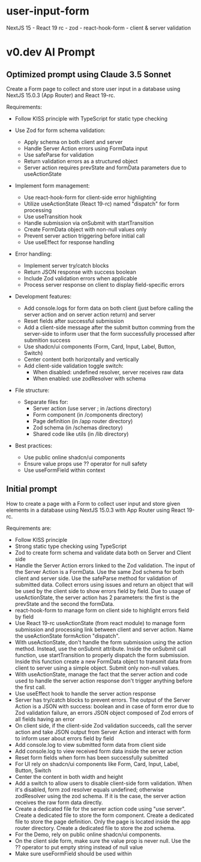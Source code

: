# user-input-form

NextJS 15 - React 19 rc - zod - react-hook-form - client & server validation

# v0.dev AI Prompt

## Optimized prompt using Claude 3.5 Sonnet

Create a Form page to collect and store user input in a database using NextJS 15.0.3 (App Router) and React 19-rc.

Requirements:
- Follow KISS principle with TypeScript for static type checking
- Use Zod for form schema validation:
  - Apply schema on both client and server
  - Handle Server Action errors using FormData input
  - Use safeParse for validation
  - Return validation errors as a structured object
  - Server action requires prevState and formData parameters due to useActionState

- Implement form management:
  - Use react-hook-form for client-side error highlighting
  - Utilize useActionState (React 19-rc) named "dispatch" for form processing
  - Use useTransition hook
  - Handle submission via onSubmit with startTransition
  - Create FormData object with non-null values only
  - Prevent server action triggering before initial call
  - Use useEffect for response handling

- Error handling:
  - Implement server try/catch blocks
  - Return JSON response with success boolean
  - Include Zod validation errors when applicable
  - Process server response on client to display field-specific errors

- Development features:
  - Add console.logs for form data on both client (just before calling the server action and on server action return) and server
  - Reset fields after successful submission
  - Add a client-side message after the submit button comming from the server-side to inform user that the form successfully processed after submition success
  - Use shadcn/ui components (Form, Card, Input, Label, Button, Switch)
  - Center content both horizontally and vertically
  - Add client-side validation toggle switch:
    - When disabled: undefined resolver, server receives raw data
    - When enabled: use zodResolver with schema

- File structure:
  - Separate files for:
    - Server action (use server ; in /actions directory) 
    - Form component (in /components directory)
    - Page definition (in /app router directory)
    - Zod schema (in /schemas directory)
    - Shared code like utils (in /lib directory)

- Best practices:
  - Use public online shadcn/ui components
  - Ensure value props use ?? operator for null safety
  - Use useFormField within <FormField> context

## Initial prompt

How to create a page with a Form to collect user input and store given elements in a database using NextJS 15.0.3 with App Router using React 19-rc.

Requirements are:
- Follow KISS principle
- Strong static type checking using TypeScript
- Zod to create form schema and validate data both on Server and Client side
- Handle the Server Action errors linked to the Zod validation. The input of the Server Action is a FormData. Use the same Zod schema for both client and server side. Use the safeParse method for validation of submitted data. Collect errors using issues and return an object that will be used by the client side to show errors field by field. Due to usage of useActionState, the server action has 2 parameters: the first is the prevState and the second the formData.
- react-hook-form to manage form on client side to highlight errors field by field
- Use React 19-rc useActionState (from react module) to manage form submission and processing link between client and server action. Name the useActionState formAction "dispatch".
- With useActionState, don't handle the form submission using the action method. Instead, use the onSubmit attribute. Inside the onSubmit call function, use startTransition to properly dispatch the form submission. Inside this function create a new FormData object to transmit data from client to server using a simple object. Submit only non-null values.
- With useActionState, manage the fact that the server action and code used to handle the server action response don't trigger anything before the first call.
- Use useEffect hook to handle the server action response
- Server has try/catch blocks to prevent errors. The output of the Server Action is a JSON with success: boolean and in case of form error due to Zod validation failure, an errors JSON object composed of Zod errors of all fields having an error
- On client side, if the client-side Zod validation succeeds, call the server action and take JSON output from Server Action and interact with form to inform user about errors field by field
- Add console.log to view submitted form data from client side
- Add console.log to view received form data inside the server action
- Reset form fields when form has been successfully submitted
- For UI rely on shadcn/ui components like Form, Card, Input, Label, Button, Switch
- Center the content in both width and height
- Add a switch to allow users to disable client-side form validation. When it's disabled, form zod resolver equals undefined; otherwise zodResolver using the zod schema. If it is the case, the server action receives the raw form data directly.
- Create a dedicated file for the server action code using "use server". Create a dedicated file to store the form component. Create a dedicated file to store the page definition. Only the page is located inside the app router directory. Create a dedicated file to store the zod schema.
- For the Demo, rely on public online shadcn/ui components.
- On the client side form, make sure the value prop is never null. Use the ?? operator to put empty string instead of null value
- Make sure useFormField should be used within <FormField>